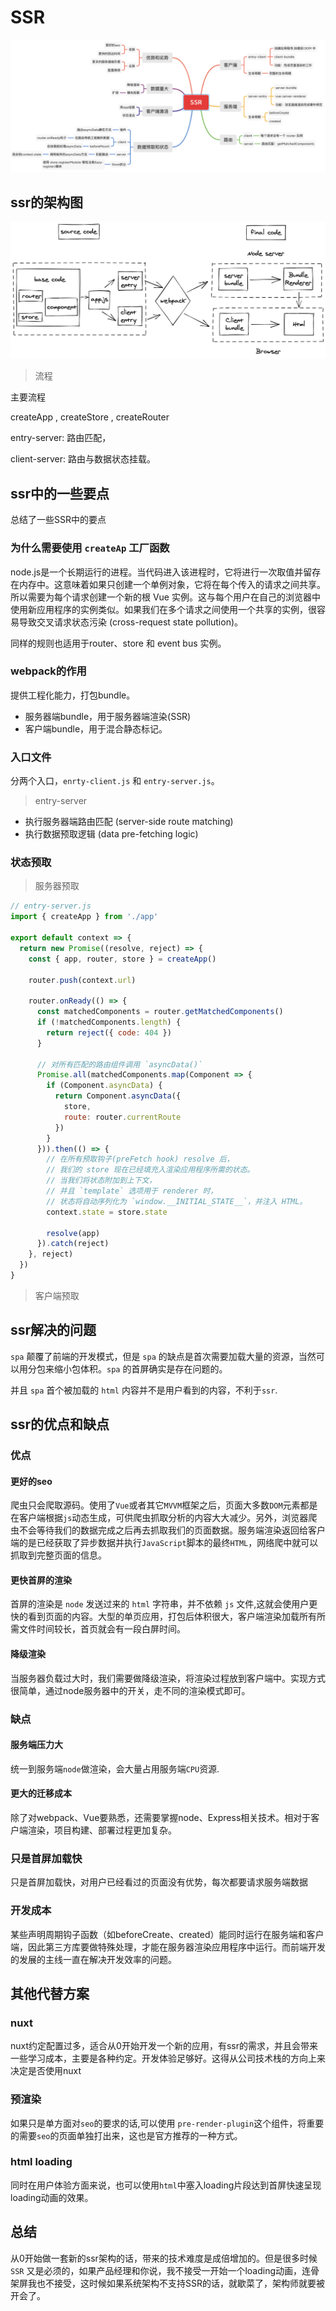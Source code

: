 # SSR

![img](../images/lZoGn3.png)

## ssr的架构图

![img](../images/YdVByD.png)

> 流程

主要流程

createApp , createStore , createRouter

entry-server: 路由匹配，

client-server: 路由与数据状态挂载。

## ssr中的一些要点

总结了一些SSR中的要点

### 为什么需要使用 `createAp` 工厂函数

node.js是一个长期运行的进程。当代码进入该进程时，它将进行一次取值并留存在内存中。这意味着如果只创建一个单例对象，它将在每个传入的请求之间共享。所以需要为每个请求创建一个新的根 Vue 实例。这与每个用户在自己的浏览器中使用新应用程序的实例类似。如果我们在多个请求之间使用一个共享的实例，很容易导致交叉请求状态污染 (cross-request state pollution)。

同样的规则也适用于router、store 和 event bus 实例。

### webpack的作用

提供工程化能力，打包bundle。

- 服务器端bundle，用于服务器端渲染(SSR)
- 客户端bundle，用于混合静态标记。

### 入口文件

分两个入口，`enrty-client.js` 和 `entry-server.js`。

> entry-server

- 执行服务器端路由匹配 (server-side route matching)
- 执行数据预取逻辑 (data pre-fetching logic)

### 状态预取

> 服务器预取

```js
// entry-server.js
import { createApp } from './app'

export default context => {
  return new Promise((resolve, reject) => {
    const { app, router, store } = createApp()

    router.push(context.url)

    router.onReady(() => {
      const matchedComponents = router.getMatchedComponents()
      if (!matchedComponents.length) {
        return reject({ code: 404 })
      }

      // 对所有匹配的路由组件调用 `asyncData()`
      Promise.all(matchedComponents.map(Component => {
        if (Component.asyncData) {
          return Component.asyncData({
            store,
            route: router.currentRoute
          })
        }
      })).then(() => {
        // 在所有预取钩子(preFetch hook) resolve 后，
        // 我们的 store 现在已经填充入渲染应用程序所需的状态。
        // 当我们将状态附加到上下文，
        // 并且 `template` 选项用于 renderer 时，
        // 状态将自动序列化为 `window.__INITIAL_STATE__`，并注入 HTML。
        context.state = store.state

        resolve(app)
      }).catch(reject)
    }, reject)
  })
}
```

> 客户端预取

## ssr解决的问题

`spa` 颠覆了前端的开发模式，但是 `spa` 的缺点是首次需要加载大量的资源，当然可以用分包来缩小包体积。`spa` 的首屏确实是存在问题的。

并且 `spa` 首个被加载的 `html` 内容并不是用户看到的内容，不利于`ssr`.

## ssr的优点和缺点

### 优点

#### 更好的seo

爬虫只会爬取源码。使用了`Vue`或者其它`MVVM`框架之后，页面大多数`DOM`元素都是在客户端根据`js`动态生成，可供爬虫抓取分析的内容大大减少。另外，浏览器爬虫不会等待我们的数据完成之后再去抓取我们的页面数据。服务端渲染返回给客户端的是已经获取了异步数据并执行`JavaScript`脚本的最终`HTML`，网络爬中就可以抓取到完整页面的信息。

#### 更快首屏的渲染

首屏的渲染是 `node` 发送过来的 `html` 字符串，并不依赖 `js` 文件,这就会使用户更快的看到页面的内容。大型的单页应用，打包后体积很大，客户端渲染加载所有所需文件时间较长，首页就会有一段白屏时间。

#### 降级渲染

当服务器负载过大时，我们需要做降级渲染，将渲染过程放到客户端中。实现方式很简单，通过node服务器中的开关，走不同的渲染模式即可。

### 缺点

#### 服务端压力大

统一到服务端`node`做渲染，会大量占用服务端`CPU`资源.

#### 更大的迁移成本

除了对webpack、Vue要熟悉，还需要掌握node、Express相关技术。相对于客户端渲染，项目构建、部署过程更加复杂。

### 只是首屏加载快

只是首屏加载快，对用户已经看过的页面没有优势，每次都要请求服务端数据

### 开发成本

某些声明周期钩子函数（如beforeCreate、created）能同时运行在服务端和客户端，因此第三方库要做特殊处理，才能在服务器渲染应用程序中运行。而前端开发的发展的主线一直在解决开发效率的问题。

## 其他代替方案

### nuxt

nuxt约定配置过多，适合从0开始开发一个新的应用，有ssr的需求，并且会带来一些学习成本，主要是各种约定。开发体验足够好。这得从公司技术栈的方向上来决定是否使用nuxt

### 预渲染

如果只是单方面对`seo`的要求的话,可以使用 `pre-render-plugin`这个组件，将重要的需要`seo`的页面单独打出来，这也是官方推荐的一种方式。

### html loading

同时在用户体验方面来说，也可以使用`html`中塞入loading片段达到首屏快速呈现loading动画的效果。

## 总结

从0开始做一套新的ssr架构的话，带来的技术难度是成倍增加的。但是很多时候 `SSR` 又是必须的，如果产品经理和你说，我不接受一开始一个loading动画，连骨架屏我也不接受，这时候如果系统架构不支持SSR的话，就歇菜了，架构师就要被开会了。
